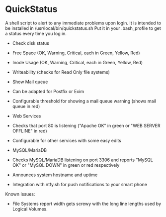 # QuickStatus
A shell script to alert to any immediate problems upon login.
It is intended to be installed in /usr/local/bin/quickstatus.sh
Put it in your .bash_profile to get a status every time you log in.

- Check disk status
 - Free Space (OK, Warning, Critical, each in Green, Yellow, Red)
 - Inode Usage (OK, Warning, Critical, each in Green, Yellow, Red)
 - Writeability (checks for Read Only file systems)

- Show Mail queue
 - Can be adapted for Postfix or Exim
 - Configurable threshold for showing a mail queue warning (shows mail queue in red)

- Web Services
 - Checks that port 80 is listening ("Apache OK" in green or "WEB SERVER OFFLINE" in red)
 - Configurable for other services with some easy edits

- MySQL/MariaDB
 - Checks MySQL/MariaDB listening on port 3306 and reports "MySQL OK" or "MySQL DOWN" in green or red respectively

- Announces system hostname and uptime

- Integration with ntfy.sh for push notifications to your smart phone

Known Issues:
- File Systems report width gets screwy with the long line lengths used by Logical Volumes. 
